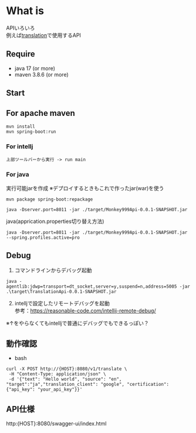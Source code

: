 # What is

APIいろいろ  
例えば[translation](https://github.com/monkey999por/translation)で使用するAPI

## Require

- java 17 (or more)
- maven 3.8.6 (or more)

## Start

## For apache maven

```
mvn install
mvn spring-boot:run
```

### For intellj

```
上部ツールバーから実行 -> run main
```

### For java

実行可能jarを作成 ※デプロイするときもこれで作ったjar(war)を使う

```shell
mvn package spring-boot:repackage
```

```shell
java -Dserver.port=8011 -jar ./target/Monkey999Api-0.0.1-SNAPSHOT.jar
```

java(apprication.properties切り替え方法)

```shell
java -Dserver.port=8011 -jar ./target/Monkey999Api-0.0.1-SNAPSHOT.jar --spring.profiles.active=pro
```

## Debug

1. コマンドラインからデバッグ起動

```
java -agentlib:jdwp=transport=dt_socket,server=y,suspend=n,address=5005 -jar .\target\TranslationApi-0.0.1-SNAPSHOT.jar
```

2. intelljで設定したリモートデバッグを起動  
   参考：<https://reasonable-code.com/intellij-remote-debug/>

※↑をやらなくてもintelljで普通にデバッグでもできるっぽい？

## 動作確認

- bash

 ```
 curl -X POST http://{HOST}:8080/v1/translate \
  -H "Content-Type: application/json" \
  -d '{"text": "Hello world", "source": "en", "target":"ja","translation_client": "google", "certification":{"api_key": "your_api_key"}}'
 ```

## API仕様

http:{HOST}:8080/swagger-ui/index.html
